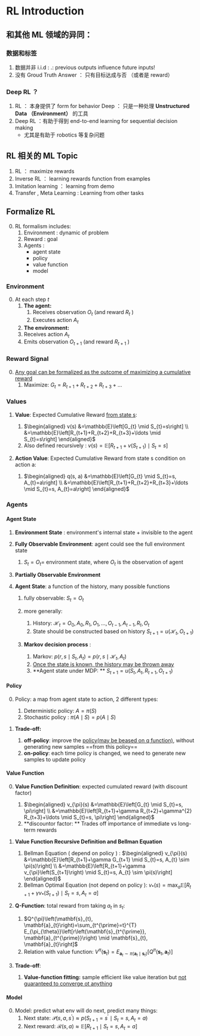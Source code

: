 

# RL Introduction

## 和其他 ML 领域的异同：

### 数据和标签

1. 数据并非 i.i.d : .: previous outputs influence future inputs!
1. 没有 Groud Truth Answer ： 只有目标达成与否 （或者是 reward）

### Deep RL ？
1. RL ： 本身提供了 form for behavior
   Deep ： 只是一种处理 **Unstructured Data （Environment）** 的工具
2. Deep RL ：有助于得到 end-to-end learning for sequential decision making
   - 尤其是有助于 robotics 等复杂问题



## RL 相关的 ML Topic

1. RL ： maximize rewards
2. Inverse RL ： learning rewards function from examples
2. Imitation learning ： learning from demo
2. Transfer , Meta Learning : Learning from other tasks

## Formalize RL

0. RL formalism includes:
   1. Environment : dynamic of problem
   2. Reward : goal
   3. Agents :
      - agent state
      - policy
      - value function
      - model

### Environment

0. At each step $t$ 
   1. **The agent:**
      1. Receives observation $O_{t}$ (and reward $R_{t}$ )
      2. Executes action $A_{t}$
   2. **The environment:**
     1. Receives action $A_{t}$
     2. Emits observation $O_{t+1}$ (and reward $R_{t+1}$ )

### Reward Signal

0. <u>Any goal can be formalized as the outcome of maximizing a cumulative reward</u>
   1. Maximize: $G_{t}=R_{t+1}+R_{t+2}+R_{t+3}+\ldots$


### Values
1. **Value**: Expected Cumulative Reward <u>from state s</u>: 
   1. $\begin{aligned} v(s) &=\mathbb{E}\left[G_{t} \mid S_{t}=s\right] \\ &=\mathbb{E}\left[R_{t+1}+R_{t+2}+R_{t+3}+\ldots \mid S_{t}=s\right] \end{aligned}$
   2. Also defined recursively : $v(s)=\mathbb{E}\left[R_{t+1}+v\left(S_{t+1}\right) \mid S_{t}=s\right]$

2. **Action Value**: Expected Cumulative Reward from state s condition on action a:
   1. $\begin{aligned} q(s, a) &=\mathbb{E}\left[G_{t} \mid S_{t}=s, A_{t}=a\right] \\ &=\mathbb{E}\left[R_{t+1}+R_{t+2}+R_{t+3}+\ldots \mid S_{t}=s, A_{t}=a\right] \end{aligned}$



### Agents
#### Agent State
1. **Environment State** : environment's internal state + invisible to the agent
2. **Fully Observable Environment**: agent could see the full environment state
   1. $S_{t}=O_{t}=$ environment state, where $O_t$ is the observation of agent

3. **Partially Observable Environment**
4. **Agent State**: a function of the history, many possible functions
   1. fully observable: $S_{t}=O_{t}$
   2. more generally: 
      1. History: $\mathcal{H}_{t}=O_{0}, A_{0}, R_{1}, O_{1}, \ldots, O_{t-1}, A_{t-1}, R_{t}, O_{t}$
      2. State should be constructed based on history $S_{t+1}=u\left(\mathcal{H}_{t}, O_{t+1}\right)$

   3. **Markov decision process** : 
      1. Markov: $p\left(r, s \mid S_{t}, A_{t}\right)=p\left(r, s \mid \mathcal{H}_{t}, A_{t}\right)$
      2. <u>Once the state is known, the history may be thrown away</u>
      3. **Agent state under MDP: ** $S_{t+1}=u\left(S_{t}, A_{t}, R_{t+1}, O_{t+1}\right)$


#### Policy
0. Policy: a map from agent state to action, 2 different types:
   1. Deterministic policy:  $A=\pi(S)$
   2. Stochastic policy : $\pi(A \mid S)=p(A \mid S)$


1. **Trade-off:** 
   1. **off-policy**: improve the <u>policy(may be beased on q function)</u>, without generating new samples ==from this policy==
   2. **on-policy**: each time policy is changed, we need to generate new samples to update policy




#### Value Function
0. **Value Function Definition**: expected cumulated reward (with discount factor)
   1. $\begin{aligned} v_{\pi}(s) &=\mathbb{E}\left[G_{t} \mid S_{t}=s, \pi\right] \\ &=\mathbb{E}\left[R_{t+1}+\gamma R_{t+2}+\gamma^{2} R_{t+3}+\ldots \mid S_{t}=s, \pi\right] \end{aligned}$
   2. **discountor factor: ** Trades off importance of immediate vs long-term rewards

1. **Value Function Recursive Definition and Bellman Equation**
   1. Bellman Equation ( depend on policy ) : $\begin{aligned} v_{\pi}(s) &=\mathbb{E}\left[R_{t+1}+\gamma G_{t+1} \mid S_{t}=s, A_{t} \sim \pi(s)\right] \\ &=\mathbb{E}\left[R_{t+1}+\gamma v_{\pi}\left(S_{t+1}\right) \mid S_{t}=s, A_{t} \sim \pi(s)\right] \end{aligned}$
   2. Bellman Optimal Equation (not depend on policy ):  $v_{*}(s)=\max _{a} \mathbb{E}\left[R_{t+1}+\gamma v_{*}\left(S_{t+1}\right) \mid S_{t}=s, A_{t}=a\right]$

2. **Q-Function**: total reward from taking $a_t$ in $s_t$:
   1. $Q^{\pi}\left(\mathbf{s}_{t}, \mathbf{a}_{t}\right)=\sum_{t^{\prime}=t}^{T} E_{\pi_{\theta}}\left[r\left(\mathbf{s}_{t^{\prime}}, \mathbf{a}_{t^{\prime}}\right) \mid \mathbf{s}_{t}, \mathbf{a}_{t}\right]$
   2. Relation with value function: $V^{\pi}\left(\mathbf{s}_{t}\right)=E_{\mathbf{a}_{t} \sim \pi\left(\mathbf{a}_{t} \mid \mathbf{s}_{t}\right)}\left[Q^{\pi}\left(\mathbf{s}_{t}, \mathbf{a}_{t}\right)\right]$

3. **Trade-off**:
   1. **Value-function fitting:** sample efficient like value iteration but <u>not guaranteed to converge ot anything</u>


#### Model
0. Model: predict what env will do next, predict many things: 
   1. Next state:  $\mathcal{P}\left(s, a, s^{\prime}\right) \approx p\left(S_{t+1}=s^{\prime} \mid S_{t}=s, A_{t}=a\right)$
   2. Next reward: $\mathcal{R}(s, a) \approx \mathbb{E}\left[R_{t+1} \mid S_{t}=s, A_{t}=a\right]$

